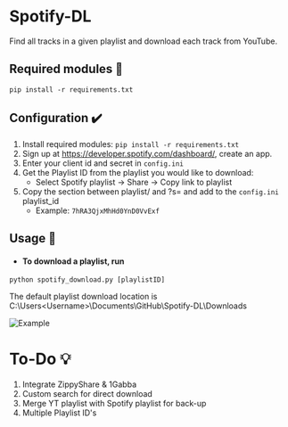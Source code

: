 # Spotify-DL
Find all tracks in a given playlist and download each track from YouTube.

## Required modules 🧾
```
pip install -r requirements.txt
```

## Configuration ✔️
1. Install required modules: ```pip install -r requirements.txt```
1. Sign up at https://developer.spotify.com/dashboard/, create an app.
2. Enter your client id and secret in `config.ini`
3. Get the Playlist ID from the playlist you would like to download:
	* Select Spotify playlist -> Share -> Copy link to playlist
4. Copy the section between playlist/ and ?s= and add to the `config.ini` playlist_id
	* Example: `7hRA3QjxMhHd0YnD0VvExf`

## Usage 📘

- #### To download a playlist, run

```
python spotify_download.py [playlistID]
```
  
The default playlist download location is C:\Users\<Username>\Documents\GitHub\Spotify-DL\Downloads

![Example](https://github.com/remonhob/Spotify-DL/blob/master/example.png)
	
# To-Do 💡
1. Integrate ZippyShare & 1Gabba
2. Custom search for direct download
3. Merge YT playlist with Spotify playlist for back-up
4. Multiple Playlist ID's
